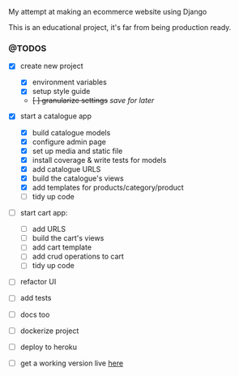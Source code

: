 My attempt at making an ecommerce website using Django

This is an educational project, it's far from being production ready.

### @TODOS

- [x] create new project
  - [x] environment variables
  - [x] setup style guide
  - ~~[ ] granularize settings~~ *save for later*

- [x] start a catalogue app
  - [x] build catalogue models
  - [x] configure admin page
  - [x] set up media and static file
  - [x] install coverage & write tests for models
  - [x] add catalogue URLS 
  - [x] build the catalogue's views
  - [x] add templates for products/category/product
  - [ ] tidy up code
- [ ] start cart app:
  - [ ] add URLS
  - [ ] build the cart's views
  - [ ] add cart template
  - [ ] add crud operations to cart
  - [ ] tidy up code
- [ ] refactor UI
- [ ] add tests
- [ ] docs too
- [ ] dockerize project
- [ ] deploy to heroku
- [ ] get a working version live [here](https://thedjecommerce.herokuapp.com/)

